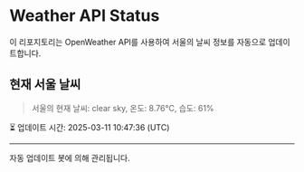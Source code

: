 
# Weather API Status

이 리포지토리는 OpenWeather API를 사용하여 서울의 날씨 정보를 자동으로 업데이트합니다.

## 현재 서울 날씨
> 서울의 현재 날씨: clear sky, 온도: 8.76°C, 습도: 61%

⏳ 업데이트 시간: 2025-03-11 10:47:36 (UTC)

---
자동 업데이트 봇에 의해 관리됩니다.
